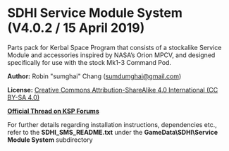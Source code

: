# SDHI Service Module System (V4.0.2 / 15 April 2019)
Parts pack for Kerbal Space Program that consists of a stockalike Service Module and accessories inspired by NASA’s Orion MPCV, and designed specifically for use with the stock Mk1-3 Command Pod.

**Author:** Robin "sumghai" Chang (sumdumghai@gmail.com)

**License:** [Creative Commons Attribution-ShareAlike 4.0 International (CC BY-SA 4.0)](http://www.creativecommons.org/licenses/by-sa/4.0/)

[**Official Thread on KSP Forums**](https://forum.kerbalspaceprogram.com/index.php?/topic/48073-15x-sdhi-service-module-system-v400-27-october-2018/)

For further details regarding installation instructions, dependencies etc., refer to the **SDHI\_SMS\_README.txt** under the **GameData\SDHI\Service Module System** subdirectory
